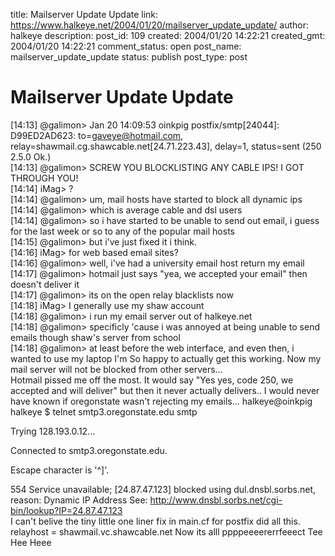 title: Mailserver Update Update
link: https://www.halkeye.net/2004/01/20/mailserver_update_update/
author: halkeye
description: 
post_id: 109
created: 2004/01/20 14:22:21
created_gmt: 2004/01/20 14:22:21
comment_status: open
post_name: mailserver_update_update
status: publish
post_type: post

# Mailserver Update Update

[14:13] @galimon> Jan 20 14:09:53 oinkpig postfix/smtp[24044]: D99ED2AD623: to=<gaveye@hotmail.com>, relay=shawmail.cg.shawcable.net[24.71.223.43], delay=1, status=sent (250 2.5.0 Ok.)  
[14:13] @galimon> SCREW YOU BLOCKLISTING ANY CABLE IPS! I GOT THROUGH YOU!  
[14:14] iMag> ?  
[14:14] @galimon> um, mail hosts have started to block all dynamic ips  
[14:14] @galimon> which is average cable and dsl users  
[14:14] @galimon> so i have started to be unable to send out email, i guess for the last week or so to any of the popular mail hosts  
[14:15] @galimon> but i've just fixed it i think.  
[14:16] iMag> for web based email sites?  
[14:16] @galimon> well, i've had a university email host return my email  
[14:17] @galimon> hotmail just says "yea, we accepted your email" then doesn't deliver it  
[14:17] @galimon> its on the open relay blacklists now  
[14:18] iMag> I generally use my shaw account  
[14:18] @galimon> i run my email server out of halkeye.net  
[14:18] @galimon> specificly 'cause i was annoyed at being unable to send emails though shaw's server from school  
[14:18] @galimon> at least before the web interface, and even then, i wanted to use my laptop I'm So happy to actually get this working. Now my mail server will not be blocked from other servers...   
Hotmail pissed me off the most. It would say "Yes yes, code 250, we accepted and will deliver" but then it never actually delivers.. I would never have known if oregonstate wasn't rejecting my emails... halkeye@oinkpig halkeye $ telnet smtp3.oregonstate.edu smtp  
  
Trying 128.193.0.12...  
  
Connected to smtp3.oregonstate.edu.  
  
Escape character is '^]'.  
  
554 Service unavailable; [24.87.47.123] blocked using dul.dnsbl.sorbs.net, reason: Dynamic IP Address See: http://www.dnsbl.sorbs.net/cgi-bin/lookup?IP=24.87.47.123  
I can't belive the tiny little one liner fix in main.cf for postfix did all this.  
relayhost = shawmail.vc.shawcable.net Now its alll ppppeeeererrfeeect Tee Hee Heee